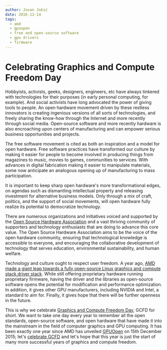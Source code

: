 ```yaml
---
author: Jovan Jokić
date: 2016-12-14
tags:
  - amd
  - gpuopen
  - free and open-source software
  - gpu drivers
  - firmware
---
```


# Celebrating Graphics and Compute Freedom Day

Hobbyists, activists, geeks, designers, engineers, etc have always tinkered with technologies for their purposes (in early personal computing, for example). And social activists have long advocated the power of giving tools to people. An open hardware movement driven by these restless innovators is creating ingenious versions of all sorts of technologies, and freely sharing the know-how through the Internet and more recently through social media. Open-source software and more recently hardware is also encroaching upon centers of manufacturing and can empower serious business opportunities and projects.

The free software movement is cited as both an inspiration and a model for open hardware. Free software practices have transformed our culture by making it easier for people to become involved in producing things from magazines to music, movies to games, communities to services. With advances in digital fabrication making it easier to manipulate materials, some now anticipate an analogous opening up of manufacturing to mass participation.

<!-- more -->

It is important to keep sharp open hardware's more transformational edges, on agendas such as dismantling intellectual property and releasing investment for alternative business models. Only through a mix of craft, politics, and the support of social movements, will open hardware fully realize its potential to democratize technology.

There are numerous organizations and initiatives voiced and supported by the [Open Source Hardware Association](https://www.oshwa.org/) and a vast thriving community of supporters and technology enthusiasts that are doing to advance this core value. The Open Source Hardware Association aims to be the voice of the open hardware community, ensuring that technological knowledge is accessible to everyone, and encouraging the collaborative development of technology that serves education, environmental sustainability, and human welfare.

Technology and culture ought to respect user freedom. A year ago, [AMD made a giant leap towards a fully open-source Linux graphics and compute stack driver stack](2016-01-17-amd-and-the-open-source-community-are-writing-history.md). While still offering proprietary hardware running proprietary firmware, having the driver and the libraries as open-source software opens the potential for modification and performance optimization. In addition, it gives other GPU manufacturers, including NVIDIA and Intel, a standard to aim for. Finally, it gives hope that there will be further openness in the future.

This is why we celebrate [Graphics and Compute Freedom Day](https://freedomday.github.io/graphicsandcompute/), GCFD for short. We want to take one day every year to remember all the open standards, open-source software, and open hardware that have made it into the mainstream in the field of computer graphics and GPU computing. It has been exactly one year since AMD has unveiled [GPUOpen](https://gpuopen.com/) on 15th December 2015; let's [celebrate GCFD](https://freedomday.github.io/graphicsandcompute/2016.html) and let's hope that this year is just the start of many more successful years of graphics and compute freedom.
